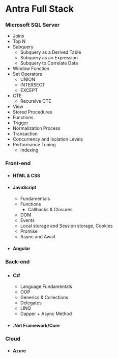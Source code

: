 # Antra Full Stack

### Microsoft SQL Server

- Joins
- Top N
- Subquery
  - Subquery as a Derived Table
  - Subquery as an Expression
  - Subquery to Correlate Data
- Window Function
- Set Operators
  - UNION
  - INTERSECT
  - EXCEPT
- CTE
  - Recursive CTE
- View
- Stored Procedures
- Functions
- Trigger
- Normalization Process 
- Transaction
- Concurrency and Isolation Levels
- Performance Tuning
  - Indexing

### Front-end

- #### HTML & CSS

- #### JavaScript

  - Fundamentals
  - Functions
    - Callbacks & Closures
  - DOM
  - Events
  - Local storage and Session storage, Cookies
  - Promise
  - Async and Await

- #### Angular

### Back-end

- ### C#

  - Language Fundamentals
  - OOP
  - Generics & Collections
  - Delegates
  - LINQ
  - Dapper + Async Method

- #### .Net Framework/Core

### Cloud

- #### Azure



